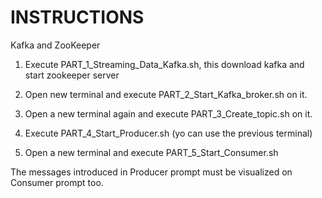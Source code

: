# INSTRUCTIONS

Kafka and ZooKeeper

1. Execute PART_1_Streaming_Data_Kafka.sh, this download kafka and start zookeeper server

2. Open new terminal and execute PART_2_Start_Kafka_broker.sh on it.

3. Open a new terminal again and execute PART_3_Create_topic.sh on it.

4. Execute PART_4_Start_Producer.sh (yo can use the previous terminal)

5. Open a new terminal and execute PART_5_Start_Consumer.sh

The messages introduced in Producer prompt must be visualized on Consumer prompt too.